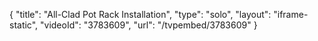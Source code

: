 {
    "title": "All-Clad Pot Rack Installation",
    "type": "solo",
    "layout": "iframe-static",
    "videoId": "3783609",
    "url": "\/tvpembed\/3783609"
}